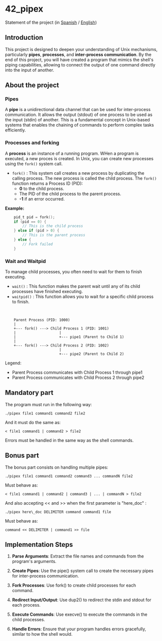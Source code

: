 # 42_pipex

Statement of the project (in [Spanish](es.subject.pdf) / [English](en.subject.pdf))

## Introduction

This project is designed to deepen your understanding of Unix mechanisms, particularly **pipes**, **processes**, and **inter-process communication**. By the end of this project, you will have created a program that mimics the shell's piping capabilities, allowing to connect the output of one command directly into the input of another.  

## About the project

### Pipes

A **pipe** is a unidirectional data channel that can be used for inter-process communication. It allows the output (stdout) of one process to be used as the input (stdin) of another. This is a fundamental concept in Unix-based systems that enables the chaining of commands to perform complex tasks efficiently.

### Processes and forking

A **process** is an instance of a running program. WHen a program is executed, a new proces is created. In Unix, you can create new processes using the `fork()` system call.

- `fork()` : This system call creates a new process by duplicating the calling process. The new process is called the child process. The `fork()` function returns a Process ID (PID):
    - **0** to the child process.
    - The PID of the child process to the parent process.
    - **-1** if an error occurred.

**Example:**
```c
    pid_t pid = fork();
    if (pid == 0) {
        // This is the child process
    } else if (pid > 0) {
        // This is the parent process
    } else {
        // Fork failed
    }
```

### Wait and Waitpid

To manage child processes, you often need to wait for them to finish executing.
- `wait()` : This function makes the parent wait until any of its child processes have finished executing.
- `waitpid()` : This function allows you to wait for a specific child process to finish.

&nbsp;

```
    Parent Process (PID: 1000)
    |
    +--- fork() ---> Child Process 1 (PID: 1001)
    |                    |
    |                    +--- pipe1 (Parent to Child 1)
    |
    +--- fork() ---> Child Process 2 (PID: 1002)
                         |
                         +--- pipe2 (Parent to Child 2)
```

Legend:

- Parent Process communicates with Child Process 1 through pipe1
- Parent Process communicates with Child Process 2 through pipe2

## Mandatory part

The program must run in the following way:

    ./pipex file1 command1 command2 file2

And it must do the same as:

    < file1 command1 | command2 > file2

Errors must be handled in the same way as the shell commands.

## Bonus part

The bonus part consists on handling multiple pipes:

    ./pipex file1 command1 command2 command3 ... commandN file2

Must behave as:

    < file1 command1 | command2 | command3 | ... | commandN > file2

And also accepting << and >> when the first parameter is "here_doc" :

    ./pipex here\_doc DELIMITER command command1 file

Must behave as:

    command << DELIMITER | command1 >> file

## Implementation Steps

1. **Parse Arguments**: Extract the file names and commands from the program's arguments.

2. **Create Pipes**: Use the pipe() system call to create the necessary pipes for inter-process communication.

3. **Fork Processes**: Use fork() to create child processes for each command.

4. **Redirect Input/Output**: Use dup2() to redirect the stdin and stdout for each process.

5. **Execute Commands**: Use execve() to execute the commands in the child processes.

6. **Handle Errors**: Ensure that your program handles errors gracefully, similar to how the shell would.
